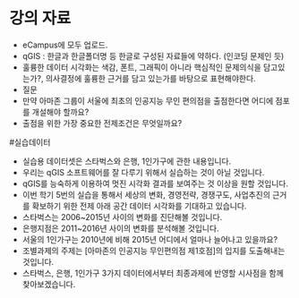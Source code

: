# 강의 자료 
 - eCampus에 모두 업로드.
 - qGIS : 한글과 한글폴더명 등 한글로 구성된 자료들에 약하다. (인코딩 문제인 듯)
 - 훌륭한 데이터 시각화는 색감, 폰트, 그래픽이 아니라 핵심적인 문제의식을 담고있는가?, 의사결정에 훌륭한 근거를 담고 있는가를 바탕으로 표현해야한다. 
 - 질문 
  - 만약 아마존 그룹이 서울에 최초의 인공지능 무인 편의점을 출점한다면 어디에 점포를 개설해야 할까요?
  - 출점을 위한 가장 중요한 전제조건은 무엇일까요?
   
  #실습데이터 
 - 실습용 데이터셋은 스타벅스와 은행, 1인가구에 관한 내용입니다.
 - 우리는 qGIS 소프트웨어를 잘 다루기 위해서 실습하는 것이 아닐 것입니다.
 - qGIS를 능숙하게 이용하여 멋진 시각화 결과를 보여주는 것 이상을 원할 것입니다.
 - 이번 학기 5번의 실습을 통해서 세상의 변화, 경영전략, 경쟁구도, 사업추진의 근거를 확보하기 위한 전제 아래 공간 데이터 시각화를 기대하고 있습니다.
 - 스타벅스는 2006~2015년 사이의 변화를 진단해볼 것입니다.
 - 은행지점은 2011~2016년 사이의 변화를 분석해볼 것입니다.
 - 서울의 1인가구는 2010년에 비해 2015년 어디에서 얼마나 늘어나고 있을까요?
 - 조별과제의 주제는 [아마존의 인공지능 무인편의점 제1호점]의 입지를 도출해내는 것입니다.
 - 스타벅스, 은행, 1인가구 3가지 데이터에서부터 최종과제에 반영할 시사점을 함께 찾아보겠습니다.